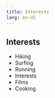 ```yaml
---
title: Interests
lang: en-US
---
```


## Interests

- Hiking
- Surfing
- Running
- Interests
- Films
- Cooking
